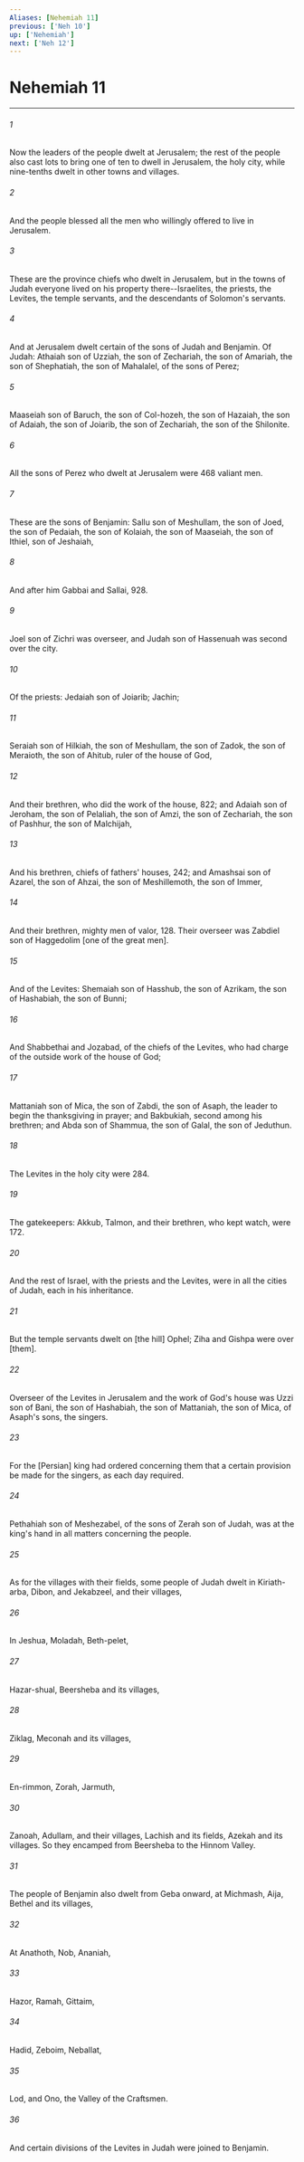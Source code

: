 ```yaml
---
Aliases: [Nehemiah 11]
previous: ['Neh 10']
up: ['Nehemiah']
next: ['Neh 12']
---
```

# Nehemiah 11

***


###### 1 


Now the leaders of the people dwelt at Jerusalem; the rest of the people also cast lots to bring one of ten to dwell in Jerusalem, the holy city, while nine-tenths dwelt in other towns and villages. 


###### 2 


And the people blessed all the men who willingly offered to live in Jerusalem. 


###### 3 


These are the province chiefs who dwelt in Jerusalem, but in the towns of Judah everyone lived on his property there--Israelites, the priests, the Levites, the temple servants, and the descendants of Solomon's servants. 


###### 4 


And at Jerusalem dwelt certain of the sons of Judah and Benjamin. Of Judah: Athaiah son of Uzziah, the son of Zechariah, the son of Amariah, the son of Shephatiah, the son of Mahalalel, of the sons of Perez; 


###### 5 


Maaseiah son of Baruch, the son of Col-hozeh, the son of Hazaiah, the son of Adaiah, the son of Joiarib, the son of Zechariah, the son of the Shilonite. 


###### 6 


All the sons of Perez who dwelt at Jerusalem were 468 valiant men. 


###### 7 


These are the sons of Benjamin: Sallu son of Meshullam, the son of Joed, the son of Pedaiah, the son of Kolaiah, the son of Maaseiah, the son of Ithiel, son of Jeshaiah, 


###### 8 


And after him Gabbai and Sallai, 928. 


###### 9 


Joel son of Zichri was overseer, and Judah son of Hassenuah was second over the city. 


###### 10 


Of the priests: Jedaiah son of Joiarib; Jachin; 


###### 11 


Seraiah son of Hilkiah, the son of Meshullam, the son of Zadok, the son of Meraioth, the son of Ahitub, ruler of the house of God, 


###### 12 


And their brethren, who did the work of the house, 822; and Adaiah son of Jeroham, the son of Pelaliah, the son of Amzi, the son of Zechariah, the son of Pashhur, the son of Malchijah, 


###### 13 


And his brethren, chiefs of fathers' houses, 242; and Amashsai son of Azarel, the son of Ahzai, the son of Meshillemoth, the son of Immer, 


###### 14 


And their brethren, mighty men of valor, 128. Their overseer was Zabdiel son of Haggedolim [one of the great men]. 


###### 15 


And of the Levites: Shemaiah son of Hasshub, the son of Azrikam, the son of Hashabiah, the son of Bunni; 


###### 16 


And Shabbethai and Jozabad, of the chiefs of the Levites, who had charge of the outside work of the house of God; 


###### 17 


Mattaniah son of Mica, the son of Zabdi, the son of Asaph, the leader to begin the thanksgiving in prayer; and Bakbukiah, second among his brethren; and Abda son of Shammua, the son of Galal, the son of Jeduthun. 


###### 18 


The Levites in the holy city were 284. 


###### 19 


The gatekeepers: Akkub, Talmon, and their brethren, who kept watch, were 172. 


###### 20 


And the rest of Israel, with the priests and the Levites, were in all the cities of Judah, each in his inheritance. 


###### 21 


But the temple servants dwelt on [the hill] Ophel; Ziha and Gishpa were over [them]. 


###### 22 


Overseer of the Levites in Jerusalem and the work of God's house was Uzzi son of Bani, the son of Hashabiah, the son of Mattaniah, the son of Mica, of Asaph's sons, the singers. 


###### 23 


For the [Persian] king had ordered concerning them that a certain provision be made for the singers, as each day required. 


###### 24 


Pethahiah son of Meshezabel, of the sons of Zerah son of Judah, was at the king's hand in all matters concerning the people. 


###### 25 


As for the villages with their fields, some people of Judah dwelt in Kiriath-arba, Dibon, and Jekabzeel, and their villages, 


###### 26 


In Jeshua, Moladah, Beth-pelet, 


###### 27 


Hazar-shual, Beersheba and its villages, 


###### 28 


Ziklag, Meconah and its villages, 


###### 29 


En-rimmon, Zorah, Jarmuth, 


###### 30 


Zanoah, Adullam, and their villages, Lachish and its fields, Azekah and its villages. So they encamped from Beersheba to the Hinnom Valley. 


###### 31 


The people of Benjamin also dwelt from Geba onward, at Michmash, Aija, Bethel and its villages, 


###### 32 


At Anathoth, Nob, Ananiah, 


###### 33 


Hazor, Ramah, Gittaim, 


###### 34 


Hadid, Zeboim, Neballat, 


###### 35 


Lod, and Ono, the Valley of the Craftsmen. 


###### 36 


And certain divisions of the Levites in Judah were joined to Benjamin.
